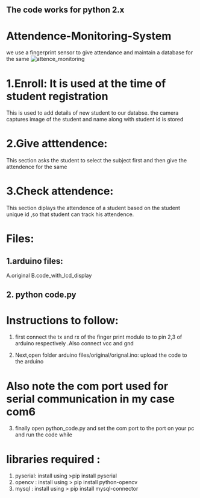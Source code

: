 ## The code works for python 2.x 

# Attendence-Monitoring-System
we use a fingerprint sensor to give attendance  and maintain a database for the same
![attence_monitoring](https://user-images.githubusercontent.com/34301506/47965326-ab02a580-e06b-11e8-8d34-0e4dc5f5f3fe.png)


# 1.Enroll: It is used at the time of student registration
This is used to add details of  new student to our databse.
the camera captures image of the student and  name along with student id is stored
# 2.Give atttendence:
This section asks the student to select the subject first and then give the attendence for the same 
# 3.Check attendence:
This section diplays the attendence of a student based on the student unique id ,so that student can track his attendence.


# Files:
## 1.arduino files:
A.original
B.code_with_lcd_display
## 2. python code.py

 
# Instructions to follow:

1. first connect the tx and rx of the finger print module to to pin 2,3 of arduino respectively .Also connect vcc and gnd

2. Next,open  folder arduino files/original/orignal.ino:
 upload the code to the arduino
# Also note the com port used for serial communication  in my case com6
3. finally open python_code.py  and set the com port to the port on your pc and run the code while 



# libraries required :
1. pyserial: install using >pip install pyserial
2. opencv : install using > pip install python-opencv
3. mysql : install using > pip install mysql-connector 


